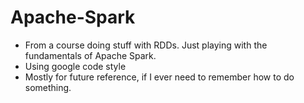 # Apache-Spark
* From a course doing stuff with RDDs. Just playing with the fundamentals of Apache Spark.
* Using google code style
* Mostly for future reference, if I ever need to remember how to do something.


